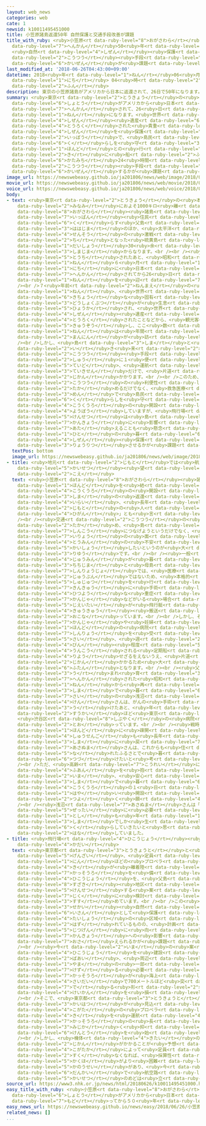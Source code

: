 ```yaml
---
layout: web_news
categories: web
cate: 1
newsid: k10011495451000
title: 小笠原諸島返還50年 自然保護と交通手段改善が課題
title_with_ruby: <ruby>小笠原<rt data-ruby-level="8">おがさわら</rt></ruby><ruby>諸島<rt data-ruby-level="6">しょとう</rt></ruby><ruby>返還<rt
  data-ruby-level="7">へんかん</rt></ruby>50<ruby>年<rt data-ruby-level="1">ねん</rt></ruby>
  <ruby>自然<rt data-ruby-level="4">しぜん</rt></ruby><ruby>保護<rt data-ruby-level="5">ほご</rt></ruby>と<ruby>交通<rt
  data-ruby-level="2">こうつう</rt></ruby><ruby>手段<rt data-ruby-level="6">しゅだん</rt></ruby><ruby>改善<rt
  data-ruby-level="6">かいぜん</rt></ruby>が<ruby>課題<rt data-ruby-level="4">かだい</rt></ruby>
last_modified_at: '2018-06-26T04:43:00+09:00'
datetime: 2018<ruby>年<rt data-ruby-level="1">ねん</rt></ruby>06<ruby>月<rt data-ruby-level="1">がつ</rt></ruby>26<ruby>日<rt
  data-ruby-level="1">にち</rt></ruby> 04<ruby>時<rt data-ruby-level="2">じ</rt></ruby>43<ruby>分<rt
  data-ruby-level="2">ふん</rt></ruby>
description: 東京の小笠原諸島がアメリカから日本に返還されて、26日で50年になります。世界自然遺産に登録された貴重な自然を保護していく一方で、島民の暮らしを守るため、本土との行き来に船で片道24時間かかる交通手段をいかに改善するかが課題となっています。
summary: <ruby>東京<rt data-ruby-level="2">とうきょう</rt></ruby>の<ruby>小笠原<rt data-ruby-level="8">おがさわら</rt></ruby><ruby>諸島<rt
  data-ruby-level="6">しょとう</rt></ruby>がアメリカから<ruby>日本<rt data-ruby-level="1">にっぽん</rt></ruby>に<ruby>返還<rt
  data-ruby-level="7">へんかん</rt></ruby>されて、26<ruby>日<rt data-ruby-level="1">にち</rt></ruby>で50<ruby>年<rt
  data-ruby-level="1">ねん</rt></ruby>になります。<ruby>世界<rt data-ruby-level="3">せかい</rt></ruby><ruby>自然<rt
  data-ruby-level="4">しぜん</rt></ruby><ruby>遺産<rt data-ruby-level="6">いさん</rt></ruby>に<ruby>登録<rt
  data-ruby-level="4">とうろく</rt></ruby>された<ruby>貴重<rt data-ruby-level="6">きちょう</rt></ruby>な<ruby>自然<rt
  data-ruby-level="4">しぜん</rt></ruby>を<ruby>保護<rt data-ruby-level="5">ほご</rt></ruby>していく<ruby>一方<rt
  data-ruby-level="2">いっぽう</rt></ruby>で、<ruby>島民<rt data-ruby-level="4">とうみん</rt></ruby>の<ruby>暮<rt
  data-ruby-level="6">く</rt></ruby>らしを<ruby>守<rt data-ruby-level="3">まも</rt></ruby>るため、<ruby>本土<rt
  data-ruby-level="1">ほんど</rt></ruby>との<ruby>行<rt data-ruby-level="2">い</rt></ruby>き<ruby>来<rt
  data-ruby-level="2">き</rt></ruby>に<ruby>船<rt data-ruby-level="2">ふね</rt></ruby>で<ruby>片道<rt
  data-ruby-level="6">かたみち</rt></ruby>24<ruby>時間<rt data-ruby-level="2">じかん</rt></ruby>かかる<ruby>交通<rt
  data-ruby-level="2">こうつう</rt></ruby><ruby>手段<rt data-ruby-level="6">しゅだん</rt></ruby>をいかに<ruby>改善<rt
  data-ruby-level="6">かいぜん</rt></ruby>するかが<ruby>課題<rt data-ruby-level="4">かだい</rt></ruby>となっています。
image_url: https://newswebeasy.github.io/ja201806/news/web/image/2018/06/26/K10011495451_1806252122_1806252129_01_02.jpg
movie_url: https://newswebeasy.github.io/ja201806/news/web/movie/2018/06/26/k10011495451_201806260515_201806260529.mp4
voice_url: https://newswebeasy.github.io/ja201806/news/web/voice/2018/06/26/k10011495451_201806260515_201806260529.mp3
body:
- text: <ruby>東京<rt data-ruby-level="2">とうきょう</rt></ruby>の<ruby>本土<rt data-ruby-level="1">ほんど</rt></ruby>から<ruby>南<rt
    data-ruby-level="2">みなみ</rt></ruby>におよそ1000キロ<ruby>離<rt data-ruby-level="7">はな</rt></ruby>れた<ruby>小笠原<rt
    data-ruby-level="8">おがさわら</rt></ruby><ruby>諸島<rt data-ruby-level="6">しょとう</rt></ruby>は、<ruby>一般<rt
    data-ruby-level="7">いっぱん</rt></ruby><ruby>住民<rt data-ruby-level="4">じゅうみん</rt></ruby>が<ruby>暮<rt
    data-ruby-level="6">く</rt></ruby>らす<ruby>父島<rt data-ruby-level="3">ちちじま</rt></ruby>や<ruby>母島<rt
    data-ruby-level="3">ははじま</rt></ruby>のほか、<ruby>太平洋<rt data-ruby-level="3">たいへいよう</rt></ruby><ruby>戦争<rt
    data-ruby-level="4">せんそう</rt></ruby>の<ruby>激戦<rt data-ruby-level="6">げきせん</rt></ruby><ruby>地<rt
    data-ruby-level="2">ち</rt></ruby>となった<ruby>硫黄島<rt data-ruby-level="8">いおうとう</rt></ruby>など<ruby>大小<rt
    data-ruby-level="1">だいしょう</rt></ruby>30<ruby>余<rt data-ruby-level="5">あま</rt></ruby>りの<ruby>島々<rt
    data-ruby-level="3">しまじま</rt></ruby>からなります。<br /><br /><ruby>戦後<rt data-ruby-level="4">せんご</rt></ruby>、アメリカに<ruby>統治<rt
    data-ruby-level="5">とうち</rt></ruby>されたあと、<ruby>昭和<rt data-ruby-level="3">しょうわ</rt></ruby>43<ruby>年<rt
    data-ruby-level="1">ねん</rt></ruby>６<ruby>月<rt data-ruby-level="1">がつ</rt></ruby>26<ruby>日<rt
    data-ruby-level="1">にち</rt></ruby>に<ruby>日本<rt data-ruby-level="1">にっぽん</rt></ruby>に<ruby>返還<rt
    data-ruby-level="7">へんかん</rt></ruby>されてから26<ruby>日<rt data-ruby-level="1">にち</rt></ruby>でちょうど50<ruby>年<rt
    data-ruby-level="1">ねん</rt></ruby>を<ruby>迎<rt data-ruby-level="7">むか</rt></ruby>えます。<br
    /><br />７<ruby>年前<rt data-ruby-level="2">ねんまえ</rt></ruby>の<ruby>平成<rt data-ruby-level="4">へいせい</rt></ruby>23<ruby>年<rt
    data-ruby-level="1">ねん</rt></ruby>、<ruby>世界<rt data-ruby-level="3">せかい</rt></ruby>でも<ruby>貴重<rt
    data-ruby-level="6">きちょう</rt></ruby>な<ruby>固有<rt data-ruby-level="4">こゆう</rt></ruby>の<ruby>動植物<rt
    data-ruby-level="3">どうしょくぶつ</rt></ruby>が<ruby>生息<rt data-ruby-level="3">せいそく</rt></ruby>していることが<ruby>評価<rt
    data-ruby-level="5">ひょうか</rt></ruby>され、<ruby>世界<rt data-ruby-level="3">せかい</rt></ruby><ruby>自然<rt
    data-ruby-level="4">しぜん</rt></ruby><ruby>遺産<rt data-ruby-level="6">いさん</rt></ruby>に<ruby>登録<rt
    data-ruby-level="4">とうろく</rt></ruby>されたことなどから、<ruby>観光客<rt data-ruby-level="4">かんこうきゃく</rt></ruby>が<ruby>急増<rt
    data-ruby-level="5">きゅうぞう</rt></ruby>し、ここ<ruby>数<rt data-ruby-level="2">すう</rt></ruby><ruby>年<rt
    data-ruby-level="1">ねん</rt></ruby>は<ruby>年間<rt data-ruby-level="2">ねんかん</rt></ruby>およそ３<ruby>万人<rt
    data-ruby-level="2">まんにん</rt></ruby>が<ruby>訪<rt data-ruby-level="7">おとず</rt></ruby>れています。<br
    /><br />しかし、<ruby>島<rt data-ruby-level="3">しま</rt></ruby>と<ruby>本土<rt data-ruby-level="1">ほんど</rt></ruby>を<ruby>行<rt
    data-ruby-level="2">い</rt></ruby>き<ruby>来<rt data-ruby-level="2">き</rt></ruby>する<ruby>交通<rt
    data-ruby-level="2">こうつう</rt></ruby><ruby>手段<rt data-ruby-level="6">しゅだん</rt></ruby>は<ruby>週<rt
    data-ruby-level="2">しゅう</rt></ruby>に１<ruby>便<rt data-ruby-level="4">びん</rt></ruby><ruby>程度<rt
    data-ruby-level="5">ていど</rt></ruby>、<ruby>運航<rt data-ruby-level="4">うんこう</rt></ruby>されている<ruby>定期船<rt
    data-ruby-level="3">ていきせん</rt></ruby>だけで、<ruby>片道<rt data-ruby-level="6">かたみち</rt></ruby>24<ruby>時間<rt
    data-ruby-level="2">じかん</rt></ruby>かかります。<br /><br />このため、<ruby>小笠原村<rt data-ruby-level="8">おがさわらむら</rt></ruby>は<ruby>交通<rt
    data-ruby-level="2">こうつう</rt></ruby>の<ruby>利便性<rt data-ruby-level="5">りべんせい</rt></ruby>を<ruby>高<rt
    data-ruby-level="2">たか</rt></ruby>めるだけでなく、<ruby>救急医療<rt data-ruby-level="7">きゅうきゅういりょう</rt></ruby>などの<ruby>面<rt
    data-ruby-level="3">めん</rt></ruby>で<ruby>島民<rt data-ruby-level="4">とうみん</rt></ruby>の<ruby>暮<rt
    data-ruby-level="6">く</rt></ruby>らしを<ruby>守<rt data-ruby-level="3">まも</rt></ruby>るため、<ruby>航空路<rt
    data-ruby-level="4">こうくうろ</rt></ruby>の<ruby>開設<rt data-ruby-level="5">かいせつ</rt></ruby>を<ruby>要望<rt
    data-ruby-level="4">ようぼう</rt></ruby>していますが、<ruby>飛行場<rt data-ruby-level="4">ひこうじょう</rt></ruby>の<ruby>建設<rt
    data-ruby-level="5">けんせつ</rt></ruby>は<ruby>島<rt data-ruby-level="3">しま</rt></ruby>の<ruby>環境<rt
    data-ruby-level="7">かんきょう</rt></ruby>に<ruby>影響<rt data-ruby-level="7">えいきょう</rt></ruby>を<ruby>与<rt
    data-ruby-level="7">あた</rt></ruby>えることも<ruby>懸念<rt data-ruby-level="7">けねん</rt></ruby>され、<ruby>人<rt
    data-ruby-level="1">ひと</rt></ruby>の<ruby>暮<rt data-ruby-level="6">く</rt></ruby>らしと<ruby>自然<rt
    data-ruby-level="4">しぜん</rt></ruby><ruby>保護<rt data-ruby-level="5">ほご</rt></ruby>をいかに<ruby>両立<rt
    data-ruby-level="3">りょうりつ</rt></ruby>させるかが<ruby>課題<rt data-ruby-level="4">かだい</rt></ruby>となっています。
  textPos: bottom
  image_url: https://newswebeasy.github.io/ja201806/news/web/image/2018/06/26/K10011495451_1806252122_1806252129_01_03.jpg
- title: <ruby>地元<rt data-ruby-level="2">じもと</rt></ruby>では<ruby>航空路<rt data-ruby-level="4">こうくうろ</rt></ruby><ruby>開設<rt
    data-ruby-level="5">かいせつ</rt></ruby><ruby>望<rt data-ruby-level="4">のぞ</rt></ruby>む<ruby>声<rt
    data-ruby-level="2">こえ</rt></ruby>
  text: <ruby>小笠原<rt data-ruby-level="8">おがさわら</rt></ruby><ruby>諸島<rt data-ruby-level="6">しょとう</rt></ruby>と<ruby>本土<rt
    data-ruby-level="1">ほんど</rt></ruby>を<ruby>結<rt data-ruby-level="4">むす</rt></ruby>ぶ<ruby>航空路<rt
    data-ruby-level="4">こうくうろ</rt></ruby>の<ruby>開設<rt data-ruby-level="5">かいせつ</rt></ruby>は、<ruby>島<rt
    data-ruby-level="3">しま</rt></ruby>の<ruby>返還<rt data-ruby-level="7">へんかん</rt></ruby><ruby>以来<rt
    data-ruby-level="4">いらい</rt></ruby>、<ruby>長年<rt data-ruby-level="2">ながねん</rt></ruby>、<ruby>地元<rt
    data-ruby-level="2">じもと</rt></ruby>の<ruby>人<rt data-ruby-level="1">ひと</rt></ruby>たちの「<ruby>悲願<rt
    data-ruby-level="4">ひがん</rt></ruby>」とも<ruby>言<rt data-ruby-level="2">い</rt></ruby>われてきました。<br
    /><br /><ruby>交通<rt data-ruby-level="2">こうつう</rt></ruby>の<ruby>利便性<rt data-ruby-level="5">りべんせい</rt></ruby>を<ruby>高<rt
    data-ruby-level="2">たか</rt></ruby>め、<ruby>島<rt data-ruby-level="3">しま</rt></ruby>の<ruby>振興<rt
    data-ruby-level="7">しんこう</rt></ruby>につなげようというだけでなく、<ruby>特<rt data-ruby-level="4">とく</rt></ruby>に<ruby>医療<rt
    data-ruby-level="7">いりょう</rt></ruby>の<ruby>面<rt data-ruby-level="3">めん</rt></ruby>で<ruby>島民<rt
    data-ruby-level="4">とうみん</rt></ruby>の<ruby>不安<rt data-ruby-level="4">ふあん</rt></ruby>を<ruby>解消<rt
    data-ruby-level="5">かいしょう</rt></ruby>したいというのが<ruby>大<rt data-ruby-level="1">おお</rt></ruby>きな<ruby>理由<rt
    data-ruby-level="3">りゆう</rt></ruby>です。<br /><br /><ruby>一般<rt data-ruby-level="7">いっぱん</rt></ruby>の<ruby>住民<rt
    data-ruby-level="4">じゅうみん</rt></ruby>が<ruby>暮<rt data-ruby-level="6">く</rt></ruby>らす<ruby>父島<rt
    data-ruby-level="3">ちちじま</rt></ruby>と<ruby>母島<rt data-ruby-level="3">ははじま</rt></ruby>の<ruby>診療所<rt
    data-ruby-level="7">しんりょうじょ</rt></ruby>では、<ruby>医療<rt data-ruby-level="7">いりょう</rt></ruby>スタッフが<ruby>十分<rt
    data-ruby-level="2">じゅうぶん</rt></ruby>ではないため、<ruby>本格的<rt data-ruby-level="5">ほんかくてき</rt></ruby>な<ruby>手術<rt
    data-ruby-level="5">しゅじゅつ</rt></ruby>を<ruby>行<rt data-ruby-level="2">おこな</rt></ruby>うことができず、<ruby>緊急<rt
    data-ruby-level="7">きんきゅう</rt></ruby>に<ruby>手術<rt data-ruby-level="5">しゅじゅつ</rt></ruby>が<ruby>必要<rt
    data-ruby-level="4">ひつよう</rt></ruby>な<ruby>重症<rt data-ruby-level="7">じゅうしょう</rt></ruby><ruby>患者<rt
    data-ruby-level="7">かんじゃ</rt></ruby>などがいる<ruby>場合<rt data-ruby-level="2">ばあい</rt></ruby>は、<ruby>自衛隊<rt
    data-ruby-level="5">じえいたい</rt></ruby>が<ruby>飛行艇<rt data-ruby-level="7">ひこうてい</rt></ruby>で<ruby>救急<rt
    data-ruby-level="4">きゅうきゅう</rt></ruby><ruby>搬送<rt data-ruby-level="7">はんそう</rt></ruby>を<ruby>行<rt
    data-ruby-level="2">おこな</rt></ruby>っています。<br /><br />しかし、それ<ruby>以外<rt data-ruby-level="4">いがい</rt></ruby>の<ruby>患者<rt
    data-ruby-level="7">かんじゃ</rt></ruby>や<ruby>妊婦<rt data-ruby-level="7">にんぷ</rt></ruby>は、<ruby>本土<rt
    data-ruby-level="1">ほんど</rt></ruby>の<ruby>病院<rt data-ruby-level="3">びょういん</rt></ruby>などで<ruby>診療<rt
    data-ruby-level="7">しんりょう</rt></ruby>を<ruby>受<rt data-ruby-level="3">う</rt></ruby>ける<ruby>際<rt
    data-ruby-level="5">さい</rt></ruby>、<ruby>週<rt data-ruby-level="2">しゅう</rt></ruby>に１<ruby>便<rt
    data-ruby-level="4">びん</rt></ruby><ruby>程度<rt data-ruby-level="5">ていど</rt></ruby>、<ruby>運航<rt
    data-ruby-level="4">うんこう</rt></ruby>される<ruby>定期船<rt data-ruby-level="3">ていきせん</rt></ruby>を<ruby>利用<rt
    data-ruby-level="4">りよう</rt></ruby>せざるをえないうえ、<ruby>片道<rt data-ruby-level="6">かたみち</rt></ruby>だけで24<ruby>時間<rt
    data-ruby-level="2">じかん</rt></ruby>かかるため<ruby>大<rt data-ruby-level="1">おお</rt></ruby>きな<ruby>負担<rt
    data-ruby-level="6">ふたん</rt></ruby>となります。<br /><br /><ruby>父島<rt data-ruby-level="3">ちちじま</rt></ruby>に<ruby>生<rt
    data-ruby-level="3">う</rt></ruby>まれ<ruby>育<rt data-ruby-level="3">そだ</rt></ruby>ち、<ruby>返還<rt
    data-ruby-level="7">へんかん</rt></ruby>された<ruby>昭和<rt data-ruby-level="3">しょうわ</rt></ruby>43<ruby>年<rt
    data-ruby-level="1">ねん</rt></ruby>から<ruby>再<rt data-ruby-level="5">ふたた</rt></ruby>び<ruby>島<rt
    data-ruby-level="3">しま</rt></ruby>で<ruby>暮<rt data-ruby-level="6">く</rt></ruby>らしている85<ruby>歳<rt
    data-ruby-level="7">さい</rt></ruby>の<ruby>浅沼<rt data-ruby-level="7">あさぬま</rt></ruby><ruby>健<rt
    data-ruby-level="4">けん</rt></ruby>さんは、がんの<ruby>手術<rt data-ruby-level="5">しゅじゅつ</rt></ruby>を<ruby>受<rt
    data-ruby-level="3">う</rt></ruby>けたあと、<ruby>年<rt data-ruby-level="1">ねん</rt></ruby>に<ruby>数回<rt
    data-ruby-level="2">すうかい</rt></ruby>ほど<ruby>東京<rt data-ruby-level="2">とうきょう</rt></ruby>
    <ruby>渋谷区<rt data-ruby-level="8">しぶやく</rt></ruby>の<ruby>病院<rt data-ruby-level="3">びょういん</rt></ruby>に<ruby>通<rt
    data-ruby-level="2">とお</rt></ruby>っています。<br /><br /><ruby>戦時中<rt data-ruby-level="4">せんじちゅう</rt></ruby>、<ruby>本土<rt
    data-ruby-level="1">ほんど</rt></ruby>に<ruby>疎開<rt data-ruby-level="7">そかい</rt></ruby>し、<ruby>終戦後<rt
    data-ruby-level="4">しゅうせんご</rt></ruby>も<ruby>長年<rt data-ruby-level="2">ながねん</rt></ruby>にわたって<ruby>島<rt
    data-ruby-level="3">しま</rt></ruby>に<ruby>戻<rt data-ruby-level="7">もど</rt></ruby>れなかった<ruby>浅沼<rt
    data-ruby-level="7">あさぬま</rt></ruby>さんは、これからも<ruby>住<rt data-ruby-level="5">す</rt></ruby>み<ruby>慣<rt
    data-ruby-level="5">な</rt></ruby>れたふるさとで<ruby>暮<rt data-ruby-level="6">く</rt></ruby>らし<ruby>続<rt
    data-ruby-level="6">つづ</rt></ruby>けたいと<ruby>考<rt data-ruby-level="2">かんが</rt></ruby>えています。<br
    /><br />ただ、<ruby>高齢<rt data-ruby-level="7">こうれい</rt></ruby>になり、<ruby>体調面<rt data-ruby-level="3">たいちょうめん</rt></ruby>の<ruby>不安<rt
    data-ruby-level="4">ふあん</rt></ruby>を<ruby>抱<rt data-ruby-level="7">かか</rt></ruby>える<ruby>今<rt
    data-ruby-level="2">いま</rt></ruby>、<ruby>安心<rt data-ruby-level="3">あんしん</rt></ruby>して<ruby>島<rt
    data-ruby-level="3">しま</rt></ruby>で<ruby>暮<rt data-ruby-level="6">く</rt></ruby>らしていけるように、<ruby>航空路<rt
    data-ruby-level="4">こうくうろ</rt></ruby>の１<ruby>日<rt data-ruby-level="1">にち</rt></ruby>も<ruby>早<rt
    data-ruby-level="1">はや</rt></ruby>い<ruby>開設<rt data-ruby-level="5">かいせつ</rt></ruby>を<ruby>強<rt
    data-ruby-level="2">つよ</rt></ruby>く<ruby>願<rt data-ruby-level="4">ねが</rt></ruby>っています。<br
    /><br /><ruby>浅沼<rt data-ruby-level="7">あさぬま</rt></ruby>さんは「<ruby>航空路<rt data-ruby-level="4">こうくうろ</rt></ruby>は<ruby>絶対<rt
    data-ruby-level="5">ぜったい</rt></ruby>に<ruby>必要<rt data-ruby-level="4">ひつよう</rt></ruby>です。<ruby>年<rt
    data-ruby-level="1">とし</rt></ruby>も<ruby>年<rt data-ruby-level="1">とし</rt></ruby>なので、この<ruby>島<rt
    data-ruby-level="3">しま</rt></ruby>でしか<ruby>生<rt data-ruby-level="1">い</rt></ruby>きられません。このままずっとここで<ruby>暮<rt
    data-ruby-level="6">く</rt></ruby>らしていきたいと<ruby>思<rt data-ruby-level="2">おも</rt></ruby>っています」と<ruby>話<rt
    data-ruby-level="2">はな</rt></ruby>していました。
- title: <ruby>飛行場<rt data-ruby-level="4">ひこうじょう</rt></ruby><ruby>建設<rt data-ruby-level="5">けんせつ</rt></ruby>には<ruby>課題<rt
    data-ruby-level="4">かだい</rt></ruby>
  text: <ruby>東京都<rt data-ruby-level="3">とうきょうと</rt></ruby>と<ruby>小笠原村<rt data-ruby-level="8">おがさわらむら</rt></ruby>は<ruby>現在<rt
    data-ruby-level="5">げんざい</rt></ruby>、<ruby>定員<rt data-ruby-level="3">ていいん</rt></ruby>50<ruby>人<rt
    data-ruby-level="1">にん</rt></ruby>ほどの<ruby>プロペラ<rt data-ruby-level="4">ぷろぺら</rt></ruby><ruby>機<rt
    data-ruby-level="4">き</rt></ruby>が<ruby>離着陸<rt data-ruby-level="7">りちゃくりく</rt></ruby>できる1200メートルの<ruby>滑走路<rt
    data-ruby-level="7">かっそうろ</rt></ruby>を<ruby>備<rt data-ruby-level="5">そな</rt></ruby>えた<ruby>飛行場<rt
    data-ruby-level="4">ひこうじょう</rt></ruby>を、<ruby>父島<rt data-ruby-level="3">ちちじま</rt></ruby>の<ruby>洲崎<rt
    data-ruby-level="8">すざき</rt></ruby><ruby>地区<rt data-ruby-level="3">ちく</rt></ruby>に<ruby>建設<rt
    data-ruby-level="5">けんせつ</rt></ruby>する<ruby>案<rt data-ruby-level="4">あん</rt></ruby>を<ruby>軸<rt
    data-ruby-level="7">じく</rt></ruby>に<ruby>検討<rt data-ruby-level="6">けんとう</rt></ruby>を<ruby>進<rt
    data-ruby-level="3">すす</rt></ruby>めています。<br /><br />この<ruby>地区<rt data-ruby-level="3">ちく</rt></ruby>は<ruby>世界<rt
    data-ruby-level="3">せかい</rt></ruby><ruby>自然<rt data-ruby-level="4">しぜん</rt></ruby><ruby>遺産<rt
    data-ruby-level="6">いさん</rt></ruby>として<ruby>保護<rt data-ruby-level="5">ほご</rt></ruby>する<ruby>対象<rt
    data-ruby-level="4">たいしょう</rt></ruby>の<ruby>区域<rt data-ruby-level="6">くいき</rt></ruby>から<ruby>外<rt
    data-ruby-level="2">はず</rt></ruby>れているものの、<ruby>計画<rt data-ruby-level="2">けいかく</rt></ruby>の<ruby>実現<rt
    data-ruby-level="5">じつげん</rt></ruby>に<ruby>向<rt data-ruby-level="3">む</rt></ruby>けては<ruby>環境<rt
    data-ruby-level="7">かんきょう</rt></ruby>への<ruby>影響<rt data-ruby-level="7">えいきょう</rt></ruby>をどこまで<ruby>抑<rt
    data-ruby-level="7">おさ</rt></ruby>えられるかが<ruby>課題<rt data-ruby-level="4">かだい</rt></ruby>になっています。<br
    /><br /><ruby>今<rt data-ruby-level="2">いま</rt></ruby>の<ruby>案<rt data-ruby-level="4">あん</rt></ruby>のまま<ruby>飛行場<rt
    data-ruby-level="4">ひこうじょう</rt></ruby>を<ruby>建設<rt data-ruby-level="5">けんせつ</rt></ruby>する<ruby>場合<rt
    data-ruby-level="2">ばあい</rt></ruby>、<ruby>周辺<rt data-ruby-level="4">しゅうへん</rt></ruby>の<ruby>山<rt
    data-ruby-level="1">やま</rt></ruby>の<ruby>一部<rt data-ruby-level="3">いちぶ</rt></ruby>を<ruby>削<rt
    data-ruby-level="7">けず</rt></ruby>る<ruby>必要<rt data-ruby-level="4">ひつよう</rt></ruby>があるほか、<ruby>滑走路<rt
    data-ruby-level="7">かっそうろ</rt></ruby>が<ruby>海上<rt data-ruby-level="2">かいじょう</rt></ruby>に<ruby>最大<rt
    data-ruby-level="4">さいだい</rt></ruby>で700メートルほど<ruby>突<rt data-ruby-level="7">つ</rt></ruby>き<ruby>出<rt
    data-ruby-level="7">で</rt></ruby>る<ruby>形<rt data-ruby-level="2">かたち</rt></ruby>になり、<ruby>景観<rt
    data-ruby-level="4">けいかん</rt></ruby>を<ruby>損<rt data-ruby-level="7">そこ</rt></ruby>ねるおそれがあるためです。<br
    /><br />そこで、<ruby>東京都<rt data-ruby-level="3">とうきょうと</rt></ruby>は<ruby>今後<rt data-ruby-level="2">こんご</rt></ruby>、<ruby>開発<rt
    data-ruby-level="3">かいはつ</rt></ruby>が<ruby>見込<rt data-ruby-level="7">みこ</rt></ruby>まれるより<ruby>小型<rt
    data-ruby-level="4">こがた</rt></ruby>の<ruby>プロペラ<rt data-ruby-level="4">ぷろぺら</rt></ruby><ruby>機<rt
    data-ruby-level="4">き</rt></ruby>を<ruby>運航<rt data-ruby-level="4">うんこう</rt></ruby>させることで、<ruby>滑走路<rt
    data-ruby-level="7">かっそうろ</rt></ruby>の<ruby>長<rt data-ruby-level="2">なが</rt></ruby>さを<ruby>短<rt
    data-ruby-level="3">みじか</rt></ruby>く<ruby>抑<rt data-ruby-level="7">おさ</rt></ruby>えられないか<ruby>検討<rt
    data-ruby-level="6">けんとう</rt></ruby>を<ruby>始<rt data-ruby-level="3">はじ</rt></ruby>めています。<br
    /><br />しかし、<ruby>機体<rt data-ruby-level="4">きたい</rt></ruby>の<ruby>開発<rt data-ruby-level="3">かいはつ</rt></ruby>には<ruby>時間<rt
    data-ruby-level="2">じかん</rt></ruby>がかかることが<ruby>予想<rt data-ruby-level="3">よそう</rt></ruby>されるほか、<ruby>小型化<rt
    data-ruby-level="4">こがたか</rt></ruby>によって<ruby>定員<rt data-ruby-level="3">ていいん</rt></ruby>が<ruby>少<rt
    data-ruby-level="2">すく</rt></ruby>なくなれば、<ruby>採算性<rt data-ruby-level="5">さいさんせい</rt></ruby>の<ruby>確保<rt
    data-ruby-level="5">かくほ</rt></ruby>がより<ruby>困難<rt data-ruby-level="6">こんなん</rt></ruby>になる<ruby>可能性<rt
    data-ruby-level="5">かのうせい</rt></ruby>があり、<ruby>今<rt data-ruby-level="2">いま</rt></ruby>の<ruby>段階<rt
    data-ruby-level="6">だんかい</rt></ruby>で<ruby>航空路<rt data-ruby-level="4">こうくうろ</rt></ruby><ruby>開設<rt
    data-ruby-level="5">かいせつ</rt></ruby>のめどは<ruby>立<rt data-ruby-level="1">た</rt></ruby>っていません。
source_url: https://www3.nhk.or.jp/news/html/20180626/k10011495451000.html
easy_title_with_ruby: <ruby>小笠原<rt data-ruby-level="8">おがさわら</rt></ruby><ruby>諸島<rt
  data-ruby-level="6">しょとう</rt></ruby>がアメリカから<ruby>日本<rt data-ruby-level="1">にっぽん</rt></ruby>に<ruby>戻<rt
  data-ruby-level="7">もど</rt></ruby>ってから５０<ruby>年<rt data-ruby-level="1">ねん</rt></ruby>
easy_news_url: https://newswebeasy.github.io/news/easy/2018/06/26/小笠原諸島がアメリカから日本に戻ってから50年
related_news: []
...
```

